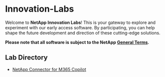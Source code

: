 # Innovation-Labs

Welcome to **NetApp Innovation Labs**! This is your gateway to explore and experiment with our early access software. By participating, you can help shape the future development and direction of these cutting-edge solutions.

**Please note that all software is subject to the NetApp [General Terms](https://www.netapp.com/how-to-buy/sales-terms-and-conditions/terms-with-customers/general-terms/general-terms/).**

## Lab Directory

- [NetApp Connector for M365 Copilot](netapp-connector/README.md)
